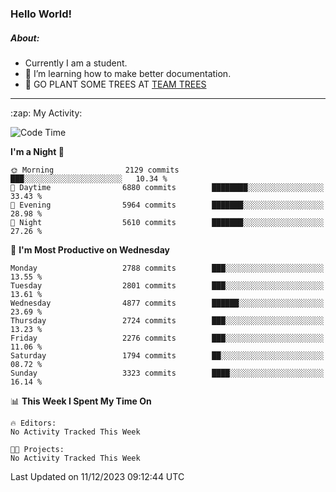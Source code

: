 ### Hello World!

##### About:
- Currently I am a student.
- 🌱 I’m learning how to make better documentation.
- 🌱 GO PLANT SOME TREES AT [TEAM TREES](https://teamtrees.org/)

---
  <summary>:zap: My Activity:</summary>
  
<!--START_SECTION:waka-->
![Code Time](http://img.shields.io/badge/Code%20Time-1%2C267%20hrs%2047%20mins-blue)

**I'm a Night 🦉** 

```text
🌞 Morning                2129 commits        ███░░░░░░░░░░░░░░░░░░░░░░   10.34 % 
🌆 Daytime                6880 commits        ████████░░░░░░░░░░░░░░░░░   33.43 % 
🌃 Evening                5964 commits        ███████░░░░░░░░░░░░░░░░░░   28.98 % 
🌙 Night                  5610 commits        ███████░░░░░░░░░░░░░░░░░░   27.26 % 
```
📅 **I'm Most Productive on Wednesday** 

```text
Monday                   2788 commits        ███░░░░░░░░░░░░░░░░░░░░░░   13.55 % 
Tuesday                  2801 commits        ███░░░░░░░░░░░░░░░░░░░░░░   13.61 % 
Wednesday                4877 commits        ██████░░░░░░░░░░░░░░░░░░░   23.69 % 
Thursday                 2724 commits        ███░░░░░░░░░░░░░░░░░░░░░░   13.23 % 
Friday                   2276 commits        ███░░░░░░░░░░░░░░░░░░░░░░   11.06 % 
Saturday                 1794 commits        ██░░░░░░░░░░░░░░░░░░░░░░░   08.72 % 
Sunday                   3323 commits        ████░░░░░░░░░░░░░░░░░░░░░   16.14 % 
```


📊 **This Week I Spent My Time On** 

```text
🔥 Editors: 
No Activity Tracked This Week

🐱‍💻 Projects: 
No Activity Tracked This Week
```


 Last Updated on 11/12/2023 09:12:44 UTC
<!--END_SECTION:waka-->
